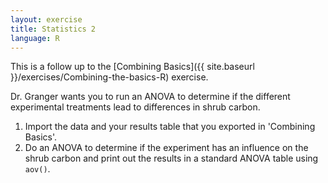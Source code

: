 ```yaml
---
layout: exercise
title: Statistics 2
language: R
---
```


This is a follow up to the [Combining Basics]({{ site.baseurl }}/exercises/Combining-the-basics-R) exercise.

Dr. Granger wants you to run an ANOVA to determine if the different experimental 
treatments lead to differences in shrub carbon.

1. Import the data and your results table that you exported in 'Combining 
   Basics'.
2. Do an ANOVA to determine if the experiment has an influence on the shrub
   carbon and print out the results in a standard ANOVA table using
   `aov()`.

